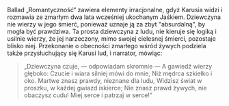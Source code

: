 Ballad „Romantyczność“ zawiera elementy irracjonalne, gdyż Karusia widzi i  rozmawia ze zmarłym dwa lata wcześniej ukochanym Jaśkiem. Dziewczyna  nie wierzy w jego śmierć, ponieważ uznaje ją za zbyt "absurdalną", by mogła być prawdziwa. Ta prosta dziewczyna z ludu, nie kieruje się logiką i usilnie wierzy, że jej narzeczony, mimo swojej cielesnej śmierci, pozostaje blisko niej. Przekonanie o obecności zmarłego wśród żywych podziela także przysłuchujący się Karusi lud, i narrator, mówiąc: 

>„Dziewczyna czuje, — odpowiadam skromnie —
A gawiedź wierzy głęboko:
Czucie i wiara silniej mówi do mnie,
Niż mędrca szkiełko i oko.
Martwe znasz prawdy, nieznane dla ludu,
Widzisz świat w proszku, w każdej gwiazd iskierce;
Nie znasz prawd żywych, nie obaczysz cudu!
Miej serce i patrzaj w serce!” 
